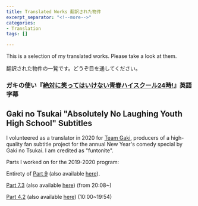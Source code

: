 ```yaml
---
title: Translated Works 翻訳された物件
excerpt_separator: "<!--more-->"
categories:
- Translation
tags: []

---
```

This is a selection of my translated works. Please take a look at them.

翻訳された物件の一覧です。どうぞ目を通してください。

<!--more-->

### ガキの使い『[絶対に笑ってはいけない青春ハイスクール24時!](https://ja.wikipedia.org/wiki/%E7%B5%B6%E5%AF%BE%E3%81%AB%E7%AC%91%E3%81%A3%E3%81%A6%E3%81%AF%E3%81%84%E3%81%91%E3%81%AA%E3%81%84%E9%9D%92%E6%98%A5%E3%83%8F%E3%82%A4%E3%82%B9%E3%82%AF%E3%83%BC%E3%83%AB24%E6%99%82! "ウイキペディア")』英語字幕

## Gaki no Tsukai "Absolutely No Laughing Youth High School" Subtitles

I volunteered as a translator in 2020 for [Team Gaki](https://www.teamgaki.com/ "Team Gaki Homepage"), producers of a high-quality fan subtitle project for the annual New Year's comedy special by Gaki no Tsukai. I am credited as "funtonite".

Parts I worked on for the 2019-2020 program:

Entirety of [Part 9](https://www.teamgaki.com/youth-high-school-batsu-2019-20-part-9/ "Team Gaki") (also available [here](https://www.dailymotion.com/video/k4OvskU9ksAZD8w8FYp "Dailymotion")). 

[Part 7.3](https://www.teamgaki.com/youth-high-school-batsu-2019-20-part-7/ "Team Gaki") (also available [here](https://www.dailymotion.com/video/k5xPeDF6iaoP5Qw3G43?start=1208 "Dailymotion")) (from 20:08\~)

[Part 4.2](https://www.teamgaki.com/youth-high-school-batsu-2019-20-part-4/ "Team Gaki") (also available [here](https://www.dailymotion.com/video/k4vBQLFJqw9lc6vYKLG?start=600 "Dailymotion")) (10:00\~19:54)
